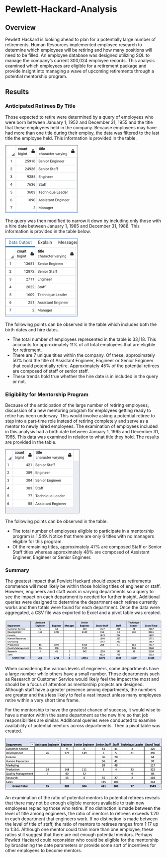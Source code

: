 # Pewlett-Hackard-Analysis

## Overview

Pewlett Hackard is looking ahead to plan for a potentially large number of retirements. Human Resources implemented employee research to determine which employees will be retiring and how many positions will need to be filled. An employee database was designed utilizing SQL to manage the company’s current 300,024 employee records.  This analysis examined which employees are eligible for a retirement package and provide insight into managing a wave of upcoming retirements through a potential mentorship program.

## Results

### Anticipated Retirees By Title

Those expected to retire were determined by a query of employees who were born between January 1, 1952 and December 31, 1955 and the title that these employees held in the company. Because employees may have had more than one title during their employ, the data was filtered to the last title the employee held. This information is provided in the table. 

![Fig1_retirees_](Resources/Fig1_retirees.png)

The query was then modified to narrow it down by including only those with a hire date between January 1, 1985 and December 31, 1988. This information is provided in the table below.

![Fig2_retirees_edited](Resources/Fig2_retirees_edited.png)

The following points can be observed in the table which includes both the birth dates and hire dates.

* The total number of employees represented in the table is 33,118. This accounts for approximately 11% of all total employees that are eligible for retirement.
* There are 7 unique titles within the company. Of these, approximately 50% hold the title of Assistant Engineer, Engineer or Senior Engineer that could potentially retire.  Approximately 45% of the potential retirees are composed of staff or senior staff.
* These trends hold true whether the hire date is in included in the query or not.

### Eligibility for Mentorship Program

Because of the anticipation of the large number of retiring employees, discussion of a new mentoring program for employees getting ready to retire has been underway. This would involve asking a potential retiree to step into a part-time role instead of retiring completely and serve as a mentor to newly hired employees. The examination of employees included in this analysis had a birth date between January 1, 1965 and December 31, 1965. This data was examined in relation to what title they hold. The results are provided in the table. 

![Fig3_mentorship](Resources/Fig3_mentorship.png)

The following points can be observed in the table:

* The total number of employees eligible to participate in a mentorship program is 1,549. Notice that there are only 6 titles with no managers eligible for this program.
* Of the remaining titles, approximately 47% are composed Staff or Senior Staff titles whereas approximately 48% are composed of Assistant Engineer, Engineer or Senior Engineer.

### Summary
The greatest impact that Pewlett Hackard should expect as retirements commence will most likely be within those holding titles of engineer or staff. However, engineers and staff work in varying departments so a query to see the impact on each department is needed for further insight. Additional queries were designed to determine the department each retiree currently works and then totals were found for each department. Once the data were aggregated, a CSV file was exported to Excel and a pivot table was created. 

![pivot](Resources/pivot.png)

When considering the various levels of engineers, some departments have a large number while others have a small number. Those departments such as Research or Customer Service would likely feel the impact the most and should be a focus of attention as mentorship projects are designed. Although staff have a greater presence among departments, the numbers are greater and thus less likely to feel a vast impact unless many employees retire within a very short time frame. 

For the mentorship to have the greatest chance of success, it would wise to have a mentor within the same department as the new hire so that job responsibilities are similar. Additional queries were conducted to examine availability of potential mentors across departments. Then a pivot table was created. 


![mentor_pivot](Resources/mentor_pivot.png)

An examination of the ratio of potential mentors to potential retirees reveals that there may not be enough eligible mentors available to train new employees replacing those who retire. If no distinction is made between the level of title among engineers, the ratio of mentors to retirees exceeds 1:20 in each department that engineers work. If no distinction is made between the level of title of staff, the ratio of mentors to retirees ranges from 1:17 up to 1:34. Although one mentor could train more than one employee, these ratios still suggest that there are not enough potential mentors. Perhaps Pewlett Hackard could reconsider who could be eligible for the mentorship by broadening the date parameters or provide some sort of incentives for other employees to become mentors.
